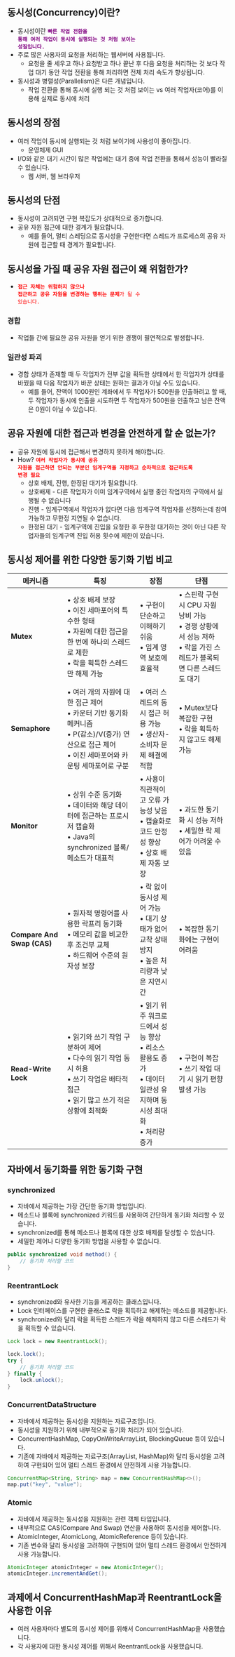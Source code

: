 ## 동시성(**Concurrency**)이란?

- 동시성이란 <code style="color : purple">**빠른 작업 전환을 통해 여러 작업이 동시에 실행되는 것 처럼 보이는 성질입니다.**</code>
- 주로 많은 사용자의 요청을 처리하는 웹서버에 사용됩니다.
    - 요청을 줄 세우고 하나 요청받고 하나 끝난 후 다음 요청을 처리하는 것 보다 작업 대기 동안 작업 전환을 통해 처리하면 전체 처리 속도가 향상됩니다.
- 동시성과 병렬성(Parallelism)은 다른 개념입니다.
    - 작업 전환을 통해 동시에 실행 되는 것 처럼 보이는 vs 여러 작업자(코어)를 이용해 실제로 동시에 처리

## 동시성의 장점

- 여러 작업이 동시에 실행되는 것 처럼 보이기에 사용성이 좋아집니다.
    - 운영체제 GUI
- I/O와 같은 대기 시간이 많은 작업에는 대기 중에 작업 전환을 통해서 성능이 빨라질 수 있습니다.
    - 웹 서버, 웹 브라우저

## 동시성의 단점

- 동시성이 고려되면 구현 복잡도가 상대적으로 증가합니다.
- 공유 자원 접근에 대한 경계가 필요합니다.
    - 예를 들어, 멀티 스레딩으로 동시성을 구현한다면 스레드가 프로세스의 공유 자원에 접근할 때 경계가 필요합니다.

## 동시성을 가질 때 공유 자원 접근이 왜 위험한가?

- <code style="color : red">**접근 자체는 위험하지 않으나 접근하고 공유 자원을 변경하는 행위는 문제**가 될 수 있습니다.</code>

### 경합

- 작업들 간에 필요한 공유 자원을 얻기 위한 경쟁이 필연적으로 발생합니다.

### 일관성 파괴

- 경합 상태가 존재할 때 두 작업자가 전부 값을 획득한 상태에서 한 작업자가 상태를 바꿨을 때 다음 작업자가 바꾼 상태는 원하는 결과가 아닐 수도 있습니다.
  - 예를 들어, 잔액이 1000원인 계좌에서 두 작업자가 500원을 인출하려고 할 때, 두 작업자가 동시에 인출을 시도하면 두 작업자가 500원을 인출하고 남은 잔액은 0원이 아닐 수 있습니다.

## 공유 자원에 대한 접근과 변경을 안전하게 할 순 없는가?

- 공유 자원에 동시에 접근해서 변경하지 못하게 해야합니다.
- How? <code style="color : red">**여러 작업자가 동시에 공유 자원을 접근하면 안되는 부분인 임계구역을 지정하고 순차적으로 접근하도록 변경 필요**</code>
    - 상호 배제, 진행, 한정된 대기가 필요합니다.
    - 상호배제 - 다른 작업자가 이미 임계구역에서 실행 중인 작업자의 구역에서 실행될 수 없습니다
    - 진행 - 임계구역에서 작업자가 없다면 다음 임계구역 작업자를 선정하는데 참여 가능하고 무한정 지연될 수 없습니다.
    - 한정된 대기 - 임계구역에 진입을 요청한 후 무한정 대기하는 것이 아닌 다른 작업자들의 임계구역 진입 허용 횟수에 제한이 있습니다.

## 동시성 제어를 위한 다양한 동기화 기법 비교

| 메커니즘                       | 특징                                                                           | 장점                                                            | 단점                  |
|----------------------------|------------------------------------------------------------------------------|---------------------------------------------------------------|---------------------|
| **Mutex**                  | • 상호 배제 보장<br>• 이진 세마포어의 특수한 형태<br>• 자원에 대한 접근을 한 번에 하나의 스레드로 제한<br>• 락을 획득한 스레드만 해제 가능 | • 구현이 단순하고 이해하기 쉬움<br>• 임계 영역 보호에 효율적                   | • 스핀락 구현 시 CPU 자원 낭비 가능<br>• 경쟁 상황에서 성능 저하<br>• 락을 가진 스레드가 블록되면 다른 스레드도 대기 |
| **Semaphore**              | • 여러 개의 자원에 대한 접근 제어<br>• 카운터 기반 동기화 메커니즘<br>• P(감소)/V(증가) 연산으로 접근 제어<br>• 이진 세마포어와 카운팅 세마포어로 구분 | • 여러 스레드의 동시 접근 허용 가능<br>• 생산자-소비자 문제 해결에 적합 | • Mutex보다 복잡한 구현<br>• 락을 획득하지 않고도 해제 가능 |
| **Monitor**                | • 상위 수준 동기화<br>• 데이터와 해당 데이터에 접근하는 프로시저 캡슐화<br>• Java의 synchronized 블록/메소드가 대표적 | • 사용이 직관적이고 오류 가능성 낮음<br>• 캡슐화로 코드 안정성 향상<br>• 상호 배제 자동 보장 | <br>• 과도한 동기화 시 성능 저하<br>• 세밀한 락 제어가 어려울 수 있음 |
| **Compare And Swap (CAS)** | • 원자적 명령어를 사용한 락프리 동기화<br>• 메모리 값을 비교한 후 조건부 교체<br>• 하드웨어 수준의 원자성 보장         | • 락 없이 동시성 제어 가능<br>• 대기 상태가 없어 교착 상태 방지<br>• 높은 처리량과 낮은 지연시간 | • 복잡한 동기화에는 구현이 어려움 |
| **Read-Write Lock**        | • 읽기와 쓰기 작업 구분하여 제어<br>• 다수의 읽기 작업 동시 허용<br>• 쓰기 작업은 배타적 접근<br>• 읽기 많고 쓰기 적은 상황에 최적화 | • 읽기 위주 워크로드에서 성능 향상<br>• 리소스 활용도 증가<br>• 데이터 일관성 유지하며 동시성 최대화<br>• 처리량 증가 | • 구현이 복잡<br>• 쓰기 작업 대기 시 읽기 편향 발생 가능 |

## 자바에서 동기화를 위한 동기화 구현

### synchronized
* 자바에서 제공하는 가장 간단한 동기화 방법입니다.
* 메소드나 블록에 synchronized 키워드를 사용하여 간단하게 동기화 처리할 수 있습니다.
* synchronized를 통해 메소드나 블록에 대한 상호 배제를 달성할 수 있습니다.
* 세밀한 제어나 다양한 동기화 방법을 사용할 수 없습니다.

```java
public synchronized void method() {
    // 동기화 처리할 코드
}
```

### ReentrantLock
* synchronized와 유사한 기능을 제공하는 클래스입니다.
* Lock 인터페이스를 구현한 클래스로 락을 획득하고 해제하는 메소드를 제공합니다.
* synchronized와 달리 락을 획득한 스레드가 락을 해제하지 않고 다른 스레드가 락을 획득할 수 있습니다.

```java
Lock lock = new ReentrantLock();

lock.lock();
try {
    // 동기화 처리할 코드
} finally {
    lock.unlock();
}
```

### ConcurrentDataStructure
* 자바에서 제공하는 동시성을 지원하는 자료구조입니다.
* 동시성을 지원하기 위해 내부적으로 동기화 처리가 되어 있습니다.
* ConcurrentHashMap, CopyOnWriteArrayList, BlockingQueue 등이 있습니다.
* 기존에 자바에서 제공하는 자료구조(ArrayList, HashMap)와 달리 동시성을 고려하여 구현되어 있어 멀티 스레드 환경에서 안전하게 사용 가능합니다.

```java
ConcurrentMap<String, String> map = new ConcurrentHashMap<>();
map.put("key", "value");
```

### Atomic
* 자바에서 제공하는 동시성을 지원하는 관련 객체 타입입니다.
* 내부적으로 CAS(Compare And Swap) 연산을 사용하여 동시성을 제어합니다.
* AtomicInteger, AtomicLong, AtomicReference 등이 있습니다.
* 기존 변수와 달리 동시성을 고려하여 구현되어 있어 멀티 스레드 환경에서 안전하게 사용 가능합니다.

```java
AtomicInteger atomicInteger = new AtomicInteger();
atomicInteger.incrementAndGet();
```

## 과제에서 ConcurrentHashMap과 ReentrantLock을 사용한 이유
* 여러 사용자마다 별도의 동시성 제어를 위해서 ConcurrentHashMap을 사용했습니다.
* 각 사용자에 대한 동시성 제어를 위해서 ReentrantLock을 사용했습니다.